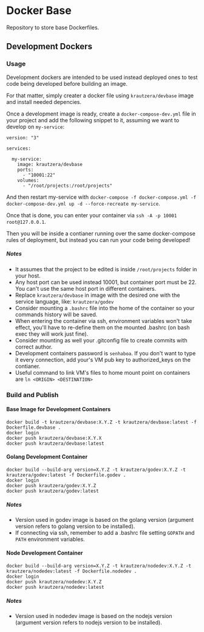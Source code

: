 # Docker Base
Repository to store base Dockerfiles.


## Development Dockers


### Usage

Development dockers are intended to be used instead deployed ones to test code being developed before building an image.

For that matter, simply creater a docker file using `krautzera/devbase` image and install needed depencies.

Once a development image is ready, create a `docker-compose-dev.yml` file in your project and add the following snippet to it, assuming we want to develop on `my-service`:
```
version: "3"

services:

  my-service:
    image: krautzera/devbase
    ports:
      - "10001:22"
    volumes:
      - "/root/projects:/root/projects"
```
And then restart my-service with `docker-compose -f docker-compose.yml -f docker-compose-dev.yml up -d --force-recreate my-service`.

Once that is done, you can enter your container via `ssh -A -p 10001 root@127.0.0.1`.

Then you will be inside a contianer running over the same docker-compose rules of deployment, but instead you can run your code being developed!

##### Notes

 - It assumes that the project to be edited is inside `/root/projects` folder in your host.
 - Any host port can be used instead 10001, but container port must be 22. You can't use the same host port in different containers.
 - Replace `krautzera/devbase` in image with the desired one with the service language, like: `krautzera/godev`
 - Consider mounting a `.bashrc` file into the home of the container so your commands history will be saved.
 - When entering the container via ssh, environment variables won't take effect, you'll have to re-define them on the mounted .bashrc (on bash exec they will work just fine).
 - Consider mounting as well your .gitconfig file to create commits with correct author.
 - Development containers password is `senhaboa`. If you don't want to type it every connection, add your's VM pub key to authorized_keys on the contianer.
 - Useful command to link VM's files to home mount point on containers are `ln <ORIGIN> <DESTINATION>`

### Build and Publish

#### Base Image for Development Containers
```
docker build -t krautzera/devbase:X.Y.Z -t krautzera/devbase:latest -f Dockerfile.devbase .
docker login
docker push krautzera/devbase:X.Y.X
docker push krautzera/devbase:latest 
```

#### Golang Development Container
```
docker build --build-arg version=X.Y.Z -t krautzera/godev:X.Y.Z -t krautzera/godev:latest -f Dockerfile.godev .
docker login
docker push krautzera/godev:X.Y.Z
docker push krautzera/godev:latest
```

##### Notes
 - Version used in godev image is based on the golang version (argument version refers to golang version to be installed).
 - If connecting via ssh, remember to add a .bashrc file setting `GOPATH` and `PATH` environment variables.


#### Node Development Container
```
docker build --build-arg version=X.Y.Z -t krautzera/nodedev:X.Y.Z -t krautzera/nodedev:latest -f Dockerfile.nodedev .
docker login
docker push krautzera/nodedev:X.Y.Z
docker push krautzera/nodedev:latest
```

##### Notes
 - Version used in nodedev image is based on the nodejs version (argument version refers to nodejs version to be installed).
